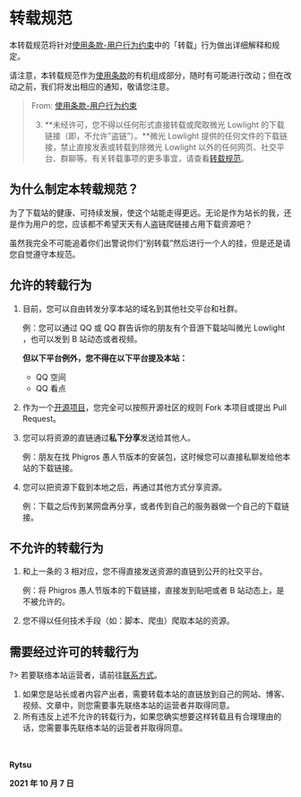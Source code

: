 # 转载规范

本转载规范将针对[使用条款-用户行为约束](policies/tos)中的「转载」行为做出详细解释和规定。

请注意，本转载规范作为[使用条款](policies/tos)的有机组成部分，随时有可能进行改动；但在改动之前，我们将发出相应的通知，敬请您注意。

> From: [使用条款-用户行为约束](policies/tos)
>
> 3. **未经许可，您不得以任何形式直接转载或爬取微光 Lowlight 的下载链接（即，不允许”盗链”）。**微光 Lowlight 提供的任何文件的下载链接，禁止直接发表或转载到除微光 Lowlight 以外的任何网页、社交平台、群聊等。有关转载事项的更多事宜，请查看[转载规范](policies/repost)。

## 为什么制定本转载规范？

为了下载站的健康、可持续发展，使这个站能走得更远。无论是作为站长的我，还是作为用户的您，应该都不希望天天有人盗链爬链接占用下载资源吧？

虽然我完全不可能追着你们出警说你们“别转载”然后进行一个人的挂，但是还是请您自觉遵守本规范。

## 允许的转载行为

1. 目前，您可以自由转发分享本站的域名到其他社交平台和社群。

   例：您可以通过 QQ 或 QQ 群告诉你的朋友有个音游下载站叫微光 Lowlight ，也可以发到 B 站动态或者视频。

   **但以下平台例外，您不得在以下平台提及本站：**

   - QQ 空间
   - QQ 看点

2. 作为一个[开源项目](https://github.com/Lytsu/lowlight)，您完全可以按照开源社区的规则 Fork 本项目或提出 Pull Request。

3. 您可以将资源的直链通过**私下分享**发送给其他人。

   例：朋友在找 Phigros 愚人节版本的安装包，这时候您可以直接私聊发给他本站的下载链接。

4. 您可以把资源下载到本地之后，再通过其他方式分享资源。

   例：下载之后传到某网盘再分享，或者传到自己的服务器做一个自己的下载链接。

## 不允许的转载行为

1. 和上一条的 3 相对应，您不得直接发送资源的直链到公开的社交平台。

   例：将 Phigros 愚人节版本的下载链接，直接发到贴吧或者 B 站动态上，是不被允许的。

2. 您不得以任何技术手段（如：脚本、爬虫）爬取本站的资源。

## 需要经过许可的转载行为

?> 若要联络本站运营者，请前往[联系方式](sideinfo/about)。

1. 如果您是站长或者内容产出者，需要转载本站的直链放到自己的网站、博客、视频、文章中，则您需要事先联络本站的运营者并取得同意。
2. 所有违反上述不允许的转载行为，如果您确实想要这样转载且有合理理由的话，您需要事先联络本站的运营者并取得同意。

　

**Rytsu**

**2021 年 10 月 7 日**
